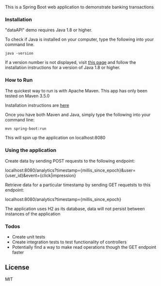 This is a Spring Boot web application to demonstrate banking transactions

### Installation

"dataAPI" demo requires Java 1.8 or higher.

To check if Java is installed on your computer, type the following into your command line.

`java -version`

If a version number is not displayed, visit [this page](http://www.oracle.com/technetwork/java/javase/downloads/index.html) and follow the installation instructions for a version of Java 1.8 or higher.


### How to Run

The quickest way to run is with Apache Maven. This app has only been tested on Maven 3.5.0

Installation instructions are [here](https://maven.apache.org/install.html)

Once you have both Maven and Java, simply type the following into your command line:

```sh
mvn spring-boot:run
```

This will spin up the application on localhost:8080

### Using the application

Create data by sending POST requests to the following endpoint:

localhost:8080/analytics?timestamp={millis_since_epoch}&user={user_id}&event={click|impression}

Retrieve data for a particular timestamp by sending GET requetsts to this endpoint:

localhost:8080/analytics?timestamp={millis_since_epoch}

The application uses H2 as its database, data will not persist between instances of the application


### Todos

 - Create unit tests
 - Create integration tests to test functionality of controllers
 - Potentially find a way to make read operations though the GET endpoint faster

License
----
MIT
